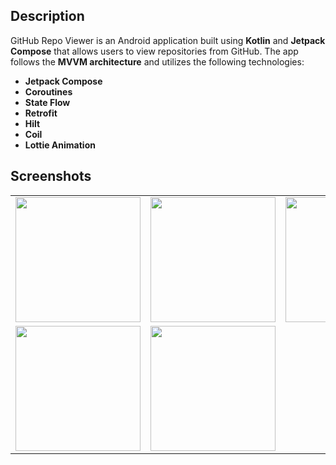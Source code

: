 
## Description  
GitHub Repo Viewer is an Android application built using **Kotlin** and **Jetpack Compose** that allows users to view repositories from GitHub. The app follows the **MVVM architecture** and utilizes the following technologies:  

- **Jetpack Compose**   
- **Coroutines**
- **State Flow**
- **Retrofit** 
- **Hilt**
- **Coil**
- **Lottie Animation**
## Screenshots  

<table>
  <tr>
    <td><img src=![Screenshot 2025-02-27 170000](https://github.com/user-attachments/assets/2bf1d7aa-91a7-495c-8e6e-86c790857087)
 width="200"/></td>
    <td><img src=![Screenshot 2025-02-27 170000](https://github.com/user-attachments/assets/4c98dedd-f495-4680-8d07-890d5b072b7c)
width="200"/></td>
    <td><img src="link_to_image_3" width="200"/></td>
  </tr>
  <tr>
    <td><img src="link_to_image_4" width="200"/></td>
    <td><img src="link_to_image_5" width="200"/></td>
    <td></td> <!-- خلية فارغة لتوازن الجدول -->
  </tr>
</table>
